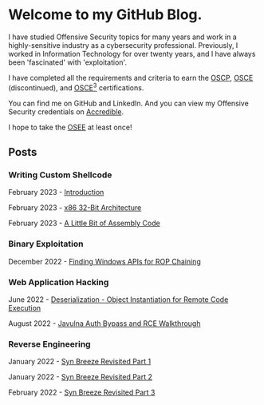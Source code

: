 # Welcome to my GitHub Blog.


I have studied Offensive Security topics for many years and work in a highly-sensitive industry as a cybersecurity professional. Previously, I worked in Information Technology for over twenty years, and I have always been 'fascinated' with 'exploitation'.

I have completed all the requirements and criteria to earn the [OSCP](https://www.offsec.com/courses/pen-200/), [OSCE](https://www.offsec.com/ctp-osce/) (discontinued), and [OSCE<sup>3</sup>](https://www.offsec.com/offsec/osce3-certification/) certifications.

You can find me on GitHub and LinkedIn. And you can view my Offensive Security credentials on [Accredible](https://www.credential.net/profile/johntear402666/wallet).

I hope to take the [OSEE](https://www.offsec.com/courses/exp-401/) at least once!

## Posts

### Writing Custom Shellcode

February 2023 - [Introduction](https://plackyhacker.github.io/shellcodez/intro)

February 2023 - [x86 32-Bit Architecture](https://plackyhacker.github.io/shellcodez/arch)

February 2023 - [A Little Bit of Assembly Code](https://plackyhacker.github.io/shellcodez/assembly)

### Binary Exploitation

December 2022 - [Finding Windows APIs for ROP Chaining](https://plackyhacker.github.io/binary/findingapis)

### Web Application Hacking

June 2022 - [Deserialization - Object Instantiation for Remote Code Execution](https://plackyhacker.github.io/webtesting/deserialization)

August 2022 - [Javulna Auth Bypass and RCE Walkthrough](https://plackyhacker.github.io/webtesting/javulna-sqli)

### Reverse Engineering

January 2022 - [Syn Breeze Revisited Part 1](https://plackyhacker.github.io/reversing/sync-breeze-reversed)

January 2022 - [Syn Breeze Revisited Part 2](https://plackyhacker.github.io/reversing/sync-breeze-reversing-2)

February 2022 - [Syn Breeze Revisited Part 3](https://plackyhacker.github.io/reversing/sync-breeze-reversing-3)

